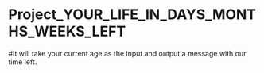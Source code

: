 # Project_YOUR_LIFE_IN_DAYS_MONTHS_WEEKS_LEFT

#It will take your current age as the input and output a message with our time left.
